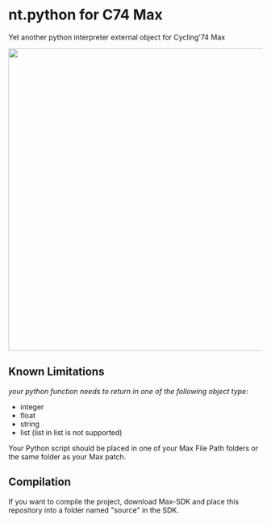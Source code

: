 # nt.python for C74 Max
Yet another python interpreter external object for Cycling'74 Max

<img src="https://github.com/naotokui/nt.python/blob/master/nt.python/help/ntpython_screen.png" width=600>



## Known Limitations 
*your python function needs to return in one of the following object type:*

- integer
- float
- string
- list (list in list is not supported)

Your Python script should be placed in one of your Max File Path folders or the same folder as your Max patch.  


## Compilation
If you want to compile the project, download Max-SDK and place this repository into a folder named "source" in the SDK. 
